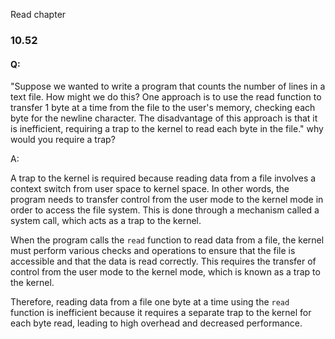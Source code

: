 Read chapter

### 10.52

#### Q:
"Suppose we wanted to write a program that counts the number of lines in a text file. How might we do this? One approach is to use the read function to transfer 1 byte at a time from the file to the user's memory, checking each byte for the newline character. The disadvantage of this approach is that it is inefficient, requiring a trap to the kernel to read each byte in the file." why would you require a trap?

A: 

A trap to the kernel is required because reading data from a file involves a context switch from user space to kernel space. In other words, the program needs to transfer control from the user mode to the kernel mode in order to access the file system. This is done through a mechanism called a system call, which acts as a trap to the kernel.

When the program calls the `read` function to read data from a file, the kernel must perform various checks and operations to ensure that the file is accessible and that the data is read correctly. This requires the transfer of control from the user mode to the kernel mode, which is known as a trap to the kernel.

Therefore, reading data from a file one byte at a time using the `read` function is inefficient because it requires a separate trap to the kernel for each byte read, leading to high overhead and decreased performance.